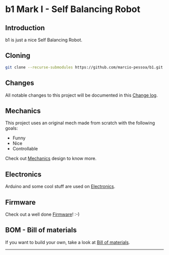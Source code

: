 # b1 Mark I - Self Balancing Robot

## Introduction

b1 is just a nice Self Balancing Robot.

## Cloning

``` sh
git clone --recurse-submodules https://github.com/marcio-pessoa/b1.git
```

## Changes

All notable changes to this project will be documented in this [Change log](CHANGELOG.md).

## Mechanics

This project uses an original mech made from scratch with the following goals:

- Funny
- Nice
- Controllable

Check out [Mechanics](Mechanics/README.md) design to know more.

## Electronics

Arduino and some cool stuff are used on [Electronics](Electronics/README.md).

## Firmware

Check out a well done [Firmware](Firmware/README.md)! :-)

## BOM - Bill of materials

If you want to build your own, take a look at [Bill of materials](BOM.md).

---
